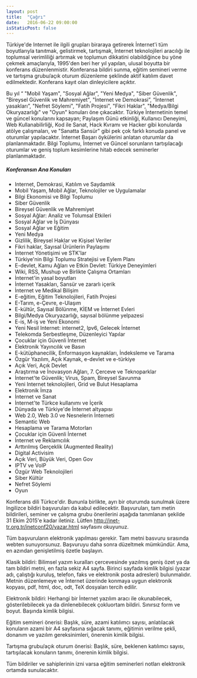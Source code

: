```yaml
---
layout: post
title:  "Çağrı"
date:   2016-06-22 09:00:00
isStaticPost: false
---
```

Türkiye'de Internet ile ilgili grupları biraraya getirerek İnternet'i tüm boyutlarıyla tanıtmak, gelistirmek, tartışmak, İnternet teknolojileri aracılığı ile toplumsal verimliliği artırmak ve toplumun dikkatini olabildiğince bu yöne çekmek amaçlarıyla, 1995'den beri her yıl yapılan, ulusal boyutta bir konferans düzenlenmistir. Konferansa bildiri sunma, eğitim semineri verme ve tartışma grubu/açık oturum düzenleme şeklinde aktif katılım davet edilmektedir. Konferans kayıt olan dinleyicilere açıktır.

Bu yıl “ "Mobil Yaşam", "Sosyal Ağlar", "Yeni Medya", "Siber Güvenlik", "Bireysel Güvenlik ve Mahremiyet", "İnternet ve Demokrasi”, “İnternet yasakları”, "Nefret Söylemi", "Fatih Projesi", "Fikri Haklar", "Medya/Bilgi Okuryazarlığı" ve "Oyun" konuları öne çıkacaktır. Türkiye İnternetinin temel ve güncel konularını kapsayan; Paylaşım Günü etkinliği, Kullanıcı Deneyimi, Web Kullanabilirliği, Kod ile Sanat, Hack Kvramı ve Hacker gibi konularda atölye çalışmaları, ve "Sanatta Sansür" gibi pek çok farklı konuda panel ve oturumlar yapılacaktır. İnternet Başarı öykülerini anlatan oturumlar da planlanmaktadır. Bilgi Toplumu, İnternet ve Güncel sorunların tartışılacağı oturumlar ve geniş toplum kesimlerine hitab edecek seminerler planlanmaktadır.

##### Konferansın Ana Konuları
* Internet, Demokrasi, Katılım ve Saydamlık
* Mobil Yaşam, Mobil Ağlar, Teknolojiler ve Uygulamalar
* Bilgi Ekonomisi ve Bilgi Toplumu
* Siber Güvenlik
* Bireysel Güvenlik ve Mahremiyet
* Sosyal Ağlar: Analiz ve Tolumsal Etkileri
* Sosyal Ağlar ve İş Dünyası
* Sosyal Ağlar ve Eğitim
* Yeni Medya
* Gizlilik, Bireysel Haklar ve Kişisel Veriler
* Fikri haklar, Sayısal Ürünlerin Paylaşımı
* İnternet Yönetişimi ve STK'lar
* Türkiye'nin Bilgi Toplumu Stratejisi ve Eylem Planı
* E-devlet, Kamu Ağları ve Etkin Devlet: Türkiye Deneyimleri
* Wiki, RSS, Mushup ve Birlikte Çalışma Ortamları
* İnternet'in yasal boyutları
* İnternet Yasakları, Sansür ve zararlı içerik
* İnternet ve Medikal Bilişim
* E-eğitim, Eğitim Teknolojileri, Fatih Projesi
* E-Tarım, e-Çevre, e-Ulaşım
* E-kültür, Sayısal Bölünme, KİEM ve İnternet Evleri
* Bilgi/Medya Okuryazarlığı, sayısal bölünme yelpazesi
* E-is, M-iş ve Yeni Ekonomi
* Yeni Nesil Internet: internet2, Ipv6, Gelecek İnternet
* Telekomda Serbestleşme, Düzenleyici Yapılar
* Çocuklar için Güvenli İnternet
* Elektronik Yayıncılık ve Basın
* E-kütüphanecilik, Enformasyon kaynakları, İndeksleme ve Tarama
* Özgür Yazılım, Açık Kaynak, e-devlet ve e-türkiye
* Açık Veri, Açık Devlet
* Araştırma ve İnovasyon Ağları, 7. Çerceve ve Teknoparklar
* İnternet'te Güvenlik; Virus, Spam, Bireysel Savunma
* Yeni Internet teknolojileri, Grid ve Bulut Hesaplama
* Elektronik İmza
* İnternet ve Sanat
* İnternet'te Türkce kullanımı ve İçerik
* Dünyada ve Türkiye'de İnternet altyapısı
* Web 2.0, Web 3.0 ve Nesnelerin İnterneti
* Semantic Web
* Hesaplama ve Tarama Motorları
* Çocuklar için Güvenli İnternet
* İnternet ve Reklamcılık
* Arttırılmış Gerçeklik (Augmented Reality)
* Digital Activisim
* Açık Veri, Büyük Veri, Open Gov
* IPTV ve VoIP
* Özgür Web Teknolojileri
* Siber Kültür
* Nefret Söylemi
* Oyun

Konferans dili Türkce'dir. Bununla birlikte, ayrı bir oturumda sunulmak üzere Ingilizce bildiri başvuruları da kabul edilecektir. Başvuruları, tam metin bildirileri, seminer ve çalışma grubu önerilerini aşağıda tanımlanan şekilde 31 Ekim 2015'e kadar iletiniz. Lütfen http://inet-tr.org.tr/inetconf20/yazar.html sayfasını okuyunuz.

Tüm başvuruların elektronik yapılması gerekir. Tam metni basvuru sırasında webten sunuyorsunuz. Başvuruyu daha sonra düzeltmek mümkündür. Ama, en azından genişletilmiş özetle başlayın.

Klasik bildiri: Bilimsel yazım kuralları çercevesinde yazılmış geniş özet ya da tam bildiri metni, en fazla sekiz A4 sayfa. Birinci sayfada kimlik bilgisi (yazar adı, çalıştığı kuruluş, telefon, faks ve elektronik posta adresleri) bulunmalıdır. Metnin düzenlemeye ve İnternet üzerinde konmaya uygun elektronik kopyası, pdf, html, doc, odt, TeX dosyaları tercih edilir.

Elektronik bildiri: Herhangi bir İnternet yazılım aracı ile okunabilecek, gösterilebilecek ya da dinlenebilecek çokluortam bildiri. Sınırsız form ve boyut. Başında kimlik bilgisi.

Eğitim semineri önerisi: Başlık, süre, azami katılımcı sayısı, anlatılacak konuların azami bir A4 sayfasına sığacak tanımı, eğitimin verilme şekli, donanım ve yazılım gereksinimleri, önerenin kimlik bilgisi.

Tartışma grubu/açık oturum önerisi: Başlık, süre, beklenen katılımcı sayısı, tartışılacak konuların tanımı, önerenin kimlik bilgisi.

Tüm bildiriler ve sahiplerinin izni varsa eğitim seminerleri notları elektronik ortamda sunulacaktır.
